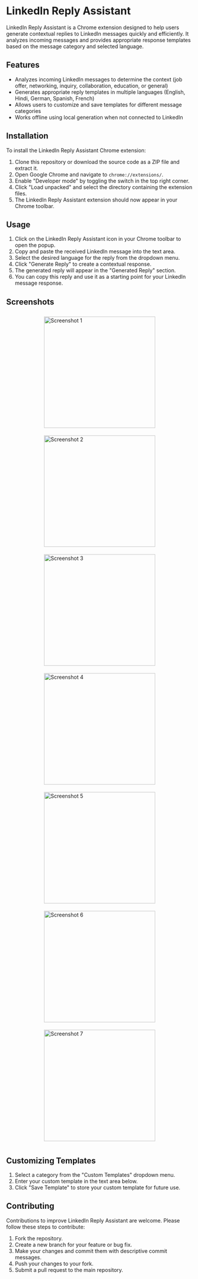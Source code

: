 # LinkedIn Reply Assistant

LinkedIn Reply Assistant is a Chrome extension designed to help users generate contextual replies to LinkedIn messages quickly and efficiently. It analyzes incoming messages and provides appropriate response templates based on the message category and selected language.

## Features

- Analyzes incoming LinkedIn messages to determine the context (job offer, networking, inquiry, collaboration, education, or general)
- Generates appropriate reply templates in multiple languages (English, Hindi, German, Spanish, French)
- Allows users to customize and save templates for different message categories
- Works offline using local generation when not connected to LinkedIn

## Installation

To install the LinkedIn Reply Assistant Chrome extension:

1. Clone this repository or download the source code as a ZIP file and extract it.
2. Open Google Chrome and navigate to `chrome://extensions/`.
3. Enable "Developer mode" by toggling the switch in the top right corner.
4. Click "Load unpacked" and select the directory containing the extension files.
5. The LinkedIn Reply Assistant extension should now appear in your Chrome toolbar.

## Usage

1. Click on the LinkedIn Reply Assistant icon in your Chrome toolbar to open the popup.
2. Copy and paste the received LinkedIn message into the text area.
3. Select the desired language for the reply from the dropdown menu.
4. Click "Generate Reply" to create a contextual response.
5. The generated reply will appear in the "Generated Reply" section.
6. You can copy this reply and use it as a starting point for your LinkedIn message response.

## Screenshots

<div style="display: flex; flex-wrap: wrap; justify-content: space-around;">
  <img src="images/img-001.png" alt="Screenshot 1" style="width: 300px; height: auto; margin: 10px;">
  <img src="images/img-002.png" alt="Screenshot 2" style="width: 300px; height: auto; margin: 10px;">
  <img src="images/img-003.png" alt="Screenshot 3" style="width: 300px; height: auto; margin: 10px;">
  <img src="images/img-004.png" alt="Screenshot 4" style="width: 300px; height: auto; margin: 10px;">
  <img src="images/img-005.png" alt="Screenshot 5" style="width: 300px; height: auto; margin: 10px;">
  <img src="images/img-006.png" alt="Screenshot 6" style="width: 300px; height: auto; margin: 10px;">
  <img src="images/img-007.png" alt="Screenshot 7" style="width: 300px; height: auto; margin: 10px;">
</div>

## Customizing Templates

1. Select a category from the "Custom Templates" dropdown menu.
2. Enter your custom template in the text area below.
3. Click "Save Template" to store your custom template for future use.

## Contributing

Contributions to improve LinkedIn Reply Assistant are welcome. Please follow these steps to contribute:

1. Fork the repository.
2. Create a new branch for your feature or bug fix.
3. Make your changes and commit them with descriptive commit messages.
4. Push your changes to your fork.
5. Submit a pull request to the main repository.

